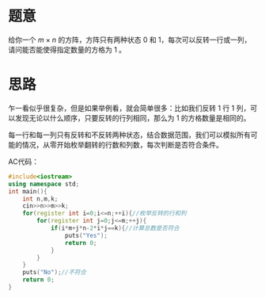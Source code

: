 # 题意
给你一个 $m\times n$ 的方阵，方阵只有两种状态 $0$ 和 $1$，每次可以反转一行或一列，请问能否能使得指定数量的方格为 $1$ 。

# 思路
乍一看似乎很复杂，但是如果举例看，就会简单很多：比如我们反转 $1$ 行 $1$ 列，可以发现无论以什么顺序，只要反转的行列相同，那么为 $1$ 的方格数量是相同的。

每一行和每一列只有反转和不反转两种状态，结合数据范围，我们可以模拟所有可能的情况，从零开始枚举翻转的行数和列数，每次判断是否符合条件。

AC代码：

```cpp
#include<iostream>
using namespace std;
int main(){
    int n,m,k;
    cin>>n>>m>>k;
    for(register int i=0;i<=n;++i){//枚举反转的行和列 
    	for(register int j=0;j<=m;++j){
        	if(i*m+j*n-2*i*j==k){//计算总数是否符合 
                puts("Yes");
                return 0;
            }
		}
	}
    puts("No");//不符合 
    return 0;
}
```
